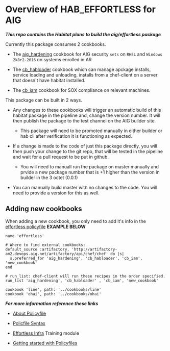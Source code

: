 # Overview of HAB_EFFORTLESS for AIG

***This repo contains the Habitat plans to build the aig/effortless package***

Currently this package consumes 2 cookbooks.

+ The [aig_hardening](https://github.aig.net/aigchef/cb_hardening) cookbook for AIG security `sets` on `RHEL` and `Windows 2k8r2-2016` on systems enrolled in AR

+ The [cb_habloader](https://github.aig.net/aigchef/cb_habloader)  cookbook which can manage apckage installs, service loading and unloading, installs from a chef-client on a server that doesn't have habitat installed.

+ The [cb_iam](https://github.aig.net/aigchef/cb_iam) cookbook for SOX compliance on relevant machines.

This package can be built in 2 ways.

+ Any changes to these cookbooks will trigger an automatic build of this habitat package in the pipeline and, change the version number. It will then publish the package to the test channel on the AIG builder site.
  + This package will need to be promoted manually in either builder or hab cli after verification it is functioning as expected.

+ If a change is made to the code of just this package directly, you will then push your change to the git repo, that will be tested in the pipeline and wait for a pull request to be put in github.
  + You will need to manuall run the package on master manually and prvide a new package number that is +1 higher than the version in builder in the 3 octet (0.0.1)

+ You can manually build master with no changes to the code. You will need to provide a version for this as well.

## Adding new cookbooks

When adding a new cookbook, you only need to add it's info in the [effortless policyfile](../blob/master/policyfiles/effortless.rb) **EXAMPLE BELOW**

```#!/bin/ruby
name 'effortless'

# Where to find external cookbooks:
default_source :artifactory, 'http://artifactory-am2.devops.aig.net/artifactory/api/chef/chef' do |s|
  s.preferred_for 'aig_hardening', 'cb_habloader', 'cb_iam', 'new_cookbook'
end

# run_list: chef-client will run these recipes in the order specified.
run_list 'aig_hardening', 'cb_habloader' , 'cb_iam', 'new_cookbook'

cookbook 'line', path: '../cookbooks/line'
cookbook 'ohai', path: '../cookbooks/ohai'
```

***For more information reference these links***

+ [About Policyfile](https://docs.chef.io/policyfile/)

+ [Policfile Syntax](https://docs.chef.io/config_rb_policyfile)

+ [Effortless Infra](https://learn.chef.io/modules/effortless-config/#/infrastructure-automation) Training module

+ [Getting started with Policyfiles](https://learn.chef.io/modules/getting-started-with-policyfiles/#/infrastructure-automation)
